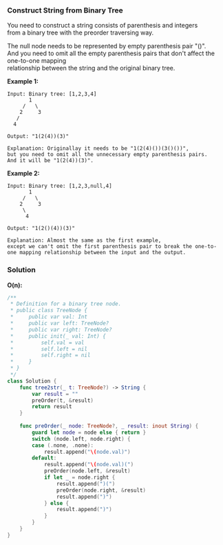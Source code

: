 
### Construct String from Binary Tree

You need to construct a string consists of parenthesis and integers</br> 
from a binary tree with the preorder traversing way.

The null node needs to be represented by empty parenthesis pair "()".</br> 
And you need to omit all the empty parenthesis pairs that don't affect the one-to-one mapping</br> 
relationship between the string and the original binary tree.

__Example 1:__
```
Input: Binary tree: [1,2,3,4]
       1
     /   \
    2     3
   /    
  4     

Output: "1(2(4))(3)"

Explanation: Originallay it needs to be "1(2(4)())(3()())", 
but you need to omit all the unnecessary empty parenthesis pairs. 
And it will be "1(2(4))(3)".
```
__Example 2:__
```
Input: Binary tree: [1,2,3,null,4]
       1
     /   \
    2     3
     \  
      4 

Output: "1(2()(4))(3)"

Explanation: Almost the same as the first example, 
except we can't omit the first parenthesis pair to break the one-to-one mapping relationship between the input and the output.
```

### Solution
__O(n):__
```Swift
/**
 * Definition for a binary tree node.
 * public class TreeNode {
 *     public var val: Int
 *     public var left: TreeNode?
 *     public var right: TreeNode?
 *     public init(_ val: Int) {
 *         self.val = val
 *         self.left = nil
 *         self.right = nil
 *     }
 * }
 */
class Solution {
    func tree2str(_ t: TreeNode?) -> String {
        var result = ""
        preOrder(t, &result)
        return result
    }
    
    func preOrder(_ node: TreeNode?, _ result: inout String) {
        guard let node = node else { return }
        switch (node.left, node.right) {
        case (.none, .none):
            result.append("\(node.val)")
        default:
            result.append("\(node.val)(")
            preOrder(node.left, &result)
            if let _ = node.right {
                result.append(")(")
                preOrder(node.right, &result)
                result.append(")")
            } else {
                result.append(")")
            }
        }
    }
}
```